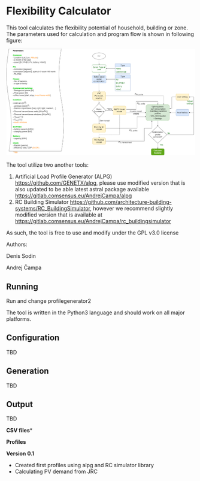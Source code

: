 Flexibility Calculator
==============

This tool calculates the flexibility potential of household, building or zone. The parameters used for calculation and program flow is shown in following figure:

![program flow](catalogues-Program_flow.png)

The tool utilize two another tools:



1. Artificial Load Profile Generator (ALPG) https://github.com/GENETX/alpg, please use modified version that is also updated to be able latest astral package available https://gitlab.comsensus.eu/AndrejCampa/alpg
2. RC Building Simulator https://github.com/architecture-building-systems/RC_BuildingSimulator, however we recommend slightly modified version that is available at https://gitlab.comsensus.eu/AndrejCampa/rc_buildingsimulator

As such, the tool is free to use and modify under the GPL v3.0 license

Authors: 

Denis Sodin

Andrej Čampa

Running
--------------

Run and change profilegenerator2


The tool is written in the Python3 language and should work on all major platforms. 

Configuration
--------------
TBD

Generation
--------------

TBD

Output
--------------

TBD

**CSV files***


**Profiles**



**Version 0.1**
- Created first profiles using alpg and RC simulator library
- Calculating PV demand from JRC


